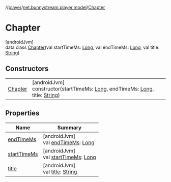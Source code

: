 //[player](../../../index.md)/[net.bunnystream.player.model](../index.md)/[Chapter](index.md)

# Chapter

[androidJvm]\
data class [Chapter](index.md)(val startTimeMs: [Long](https://kotlinlang.org/api/latest/jvm/stdlib/kotlin/-long/index.html), val endTimeMs: [Long](https://kotlinlang.org/api/latest/jvm/stdlib/kotlin/-long/index.html), val title: [String](https://kotlinlang.org/api/latest/jvm/stdlib/kotlin/-string/index.html))

## Constructors

| | |
|---|---|
| [Chapter](-chapter.md) | [androidJvm]<br>constructor(startTimeMs: [Long](https://kotlinlang.org/api/latest/jvm/stdlib/kotlin/-long/index.html), endTimeMs: [Long](https://kotlinlang.org/api/latest/jvm/stdlib/kotlin/-long/index.html), title: [String](https://kotlinlang.org/api/latest/jvm/stdlib/kotlin/-string/index.html)) |

## Properties

| Name | Summary |
|---|---|
| [endTimeMs](end-time-ms.md) | [androidJvm]<br>val [endTimeMs](end-time-ms.md): [Long](https://kotlinlang.org/api/latest/jvm/stdlib/kotlin/-long/index.html) |
| [startTimeMs](start-time-ms.md) | [androidJvm]<br>val [startTimeMs](start-time-ms.md): [Long](https://kotlinlang.org/api/latest/jvm/stdlib/kotlin/-long/index.html) |
| [title](title.md) | [androidJvm]<br>val [title](title.md): [String](https://kotlinlang.org/api/latest/jvm/stdlib/kotlin/-string/index.html) |
